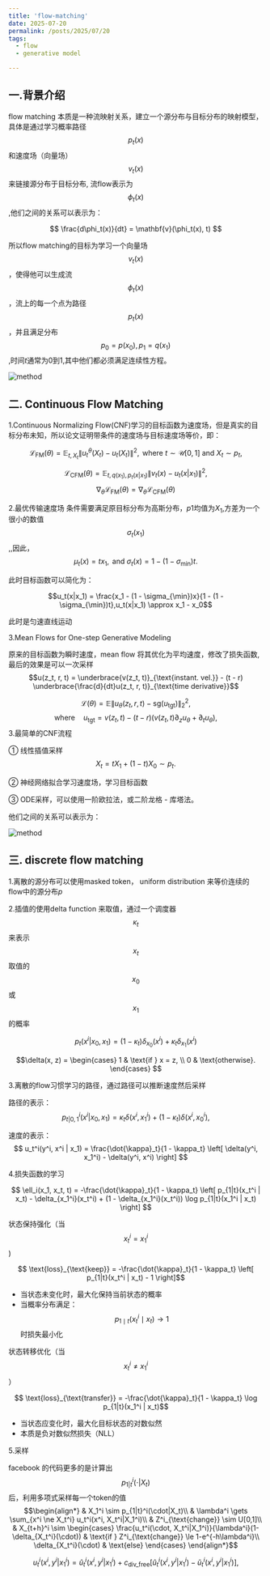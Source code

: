 ```yaml
---
title: 'flow-matching'
date: 2025-07-20
permalink: /posts/2025/07/20
tags:
  - flow
  - generative model

---
```


## 一.背景介绍

flow matching 本质是一种流映射关系，建立一个源分布与目标分布的映射模型，具体是通过学习概率路径$$p_t(x)$$和速度场（向量场）$$v_t(x)$$来链接源分布于目标分布, 流flow表示为$$\phi_t(x)$$,他们之间的关系可以表示为：

$$
\frac{d\phi_t(x)}{dt} = \mathbf{v}(\phi_t(x), t)
$$

所以flow matching的目标为学习一个向量场$$v_t(x)$$，使得他可以生成流$$\phi_t(x)$$，流上的每一个点为路径$$p_t(x)$$，并且满足分布$$p_0=p(x_0), p_1=q(x_1)$$,时间$t$通常为0到1,其中他们都必须满足连续性方程。

![method](https://huangfan0.github.io/images/2-1.png)

## 二. Continuous Flow Matching

1.Continuous Normalizing Flow(CNF)学习的目标函数为速度场，但是真实的目标分布未知，所以论文证明带条件的速度场与目标速度场等价，即：

$$
\mathcal{L}_{\text{FM}}(\theta) = \mathbb{E}_{t,X_t} \left\| u_t^\theta(X_t) - u_t(X_t) \right\|^2, \text{ where } t \sim \mathcal{U}[0,1] \text{ and } X_t \sim p_t,
$$

$$
\mathcal{L}_{\text{CFM}}(\theta) = \mathbb{E}_{t,q(x_1),p_t(x|x_1)} \left\| v_t(x) - u_t(x|x_1) \right\|^2,
$$
$$\nabla_{\theta} \mathcal{L}_{\text{FM}}(\theta) = \nabla_{\theta} \mathcal{L}_{\text{CFM}}(\theta)$$

2.最优传输速度场
条件需要满足原目标分布为高斯分布，$p1$均值为$X_1$,方差为一个很小的数值$$\sigma_t(x_1)$$,,因此，$$\mu_t(x) = t x_1, \text{ and } \sigma_t(x) = 1 - (1 - \sigma_{\min})t.$$

此时目标函数可以简化为：

$$u_t(x|x_1) = \frac{x_1 - (1 - \sigma_{\min})x}{1 - (1 - \sigma_{\min})t},u_t(x|x_1) \approx x_1 - x_0$$

此时是匀速直线运动

3.Mean Flows for One-step Generative Modeling

原来的目标函数为瞬时速度，mean flow 将其优化为平均速度，修改了损失函数,最后的效果是可以一次采样
$$u(z_t, r, t) = \underbrace{v(z_t, t)}_{\text{instant. vel.}} - (t - r) \underbrace{\frac{d}{dt}u(z_t, r, t)}_{\text{time derivative}}$$

$$\mathcal{L}(\theta) = \mathbb{E} \left\| u_{\theta}(z_t, r, t) - \text{sg}(u_{\text{tgt}}) \right\|_2^2,
$$
$$
\text{where} \quad u_{\text{tgt}} = v(z_t, t) - (t - r) \left( v(z_t, t) \partial_z u_{\theta} + \partial_t u_{\theta} \right),$$
3.最简单的CNF流程

① 线性插值采样   $$X_t = tX_1 + (1 - t)X_0 \sim p_t.$$

② 神经网络拟合学习速度场，学习目标函数

③ ODE采样，可以使用一阶欧拉法，或二阶龙格 - 库塔法。

他们之间的关系可以表示为：

![method](https://huangfan0.github.io/images/2-2.png)

## 三. discrete flow matching

1.离散的源分布可以使用masked token， uniform distribution 来等价连续的flow中的源分布$p$

2.插值的使用delta function 来取值，通过一个调度器$$\kappa_t$$来表示$$x_t$$取值的$$x_0$$或$$x_1$$的概率

$$p_t(x^i|x_0, x_1) = (1 - \kappa_t) \delta_{x_0}(x^i) + \kappa_t \delta_{x_1}(x^i)$$

$$\delta(x, z) = 
  \begin{cases} 
   1 & \text{if } x = z, \\
   0 & \text{otherwise}.
  \end{cases}
$$

3.离散的flow习惯学习的路径，通过路径可以推断速度然后采样

路径的表示：
$$p_{t|0,1}^i(x^i|x_0, x_1) = \kappa_t \delta(x^i, x_1^i) + (1 - \kappa_t) \delta(x^i, x_0^i),$$

速度的表示：
$$ 
u_t^i(y^i, x^i | x_1) = \frac{\dot{\kappa}_t}{1 - \kappa_t} \left[ \delta(y^i, x_1^i) - \delta(y^i, x^i) \right]
$$ 

4.损失函数的学习

$$
\ell_i(x_1, x_t, t) = -\frac{\dot{\kappa}_t}{1 - \kappa_t} \left[ p_{1|t}(x_t^i | x_t) - \delta_{x_1^i}(x_t^i) + (1 - \delta_{x_1^i}(x_t^i)) \log p_{1|t}(x_1^i | x_t) \right]
$$

状态保持强化（当 $$ x_t^i = x_1^i $$ )

$$ \text{loss}_{\text{keep}} = -\frac{\dot{\kappa}_t}{1 - \kappa_t} \left[ p_{1|t}(x_t^i | x_t) - 1 \right]$$

- 当状态未变化时，最大化保持当前状态的概率
- 当概率分布满足：$$p_{1 \mid t}(x_t^i \mid x_t) \to 1$$ 时损失最小化

状态转移优化（当 $$x_t^i \neq x_1^i$$）

$$ \text{loss}_{\text{transfer}} = -\frac{\dot{\kappa}_t}{1 - \kappa_t} \log p_{1|t}(x_1^i | x_t)$$

- 当状态应变化时，最大化目标状态的对数似然
- 本质是负对数似然损失（NLL）

5.采样

facebook 的代码更多的是计算出$$p_{1|t}^i(\cdot|X_t)$$后，利用多项式采样每一个token的值
$$\begin{align*}
    & X_1^i \sim p_{1|t}^i(\cdot|X_t)\\
    & \lambda^i \gets \sum_{x^i \ne X_t^i} u_t^i(x^i, X_t^i|X_1^i)\\
    & Z^i_{\text{change}} \sim U[0,1]\\
    & X_{t+h}^i \sim 
    \begin{cases}
        \frac{u_t^i(\cdot, X_t^i|X_1^i)}{\lambda^i}(1-\delta_{X_t^i}(\cdot)) & \text{if } Z^i_{\text{change}} \le 1-e^{-h\lambda^i}\\
        \delta_{X_t^i}(\cdot) & \text{else}
    \end{cases}
\end{align*}$$

$$ u_t^i(x^i, y^i|x_1^i) = \hat{u}_t^i(x^i, y^i|x_1^i) + c_{\text{div\_free}}\left[\hat{u}_t^i(x^i, y^i|x_1^i) - \check{u}_t^i(x^i, y^i|x_1^i) \right],$$